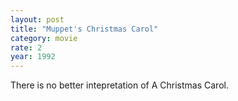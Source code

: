 ```yaml
---
layout: post
title: "Muppet's Christmas Carol"
category: movie
rate: 2
year: 1992
---
```


There is no better intepretation of A Christmas Carol.
